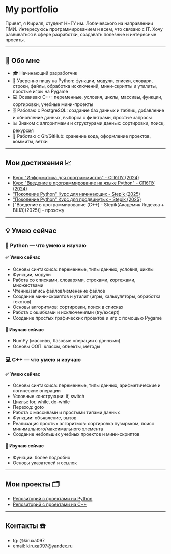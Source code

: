 # My portfolio

Привет, я Кирилл, студент ННГУ им. Лобачевского на направлении ПМИ. Интересуюсь программированием и всем, что связано с IT. Хочу развиваться в сфере разработки, создавать полезные и интересные проекты.

---

## 👤 Обо мне

- 🎓 Начинающий разработчик  
- 🐍 Уверенно пишу на Python: функции, модули, списки, словари, строки, файлы, обработка исключений, мини-скрипты и утилиты, простые игры на Pygame  
- 💻 Осваиваю C++: переменные, условия, циклы, массивы, функции, сортировки, учебные мини-проекты
- 🗄️ Работаю с PostgreSQL: создание баз данных и таблиц, добавление и обновление данных, выборка с фильтрами, простые запросы 
- 📊 Знаком с алгоритмами и структурами данных: сортировки, поиск, рекурсия  
- 🔧 Работаю с Git/GitHub: хранение кода, оформление проектов, коммиты, ветки   

---

## Мои достижения 📈

- [Курс "Информатика для программистов" - СПбПУ (2024)](https://disk.yandex.ru/i/fceiQTf7fPwR2Q)
- [Курс "Введение в программирование на языке Python" - СПбПУ (2024)](https://disk.yandex.ru/i/HnHBQIqde7BIHQ)
- ["Поколение Python" Курс для начинающих - Stepik (2025)](https://disk.yandex.ru/i/588xrCpxQO3y2A)
- ["Поколение Python" Курс для продвинутых - Stepik (2025)](https://disk.yandex.ru/i/YLyGxXxQU5pu2A)
- ["Введение в программирование (C++) - Stepik(Академия Яндекса + ВШЭ)(2025)] - прохожу

---

## 💡 Умею сейчас

### 🐍 Python — что умею и изучаю

#### ✅ Умею сейчас
- Основы синтаксиса: переменные, типы данных, условия, циклы  
- Функции, модули 
- Работа со списками, словарями, строками, кортежами, множествами  
- Чтение/запись файлов/изменение файлов
- Создание мини-скриптов и утилит (игры, калькуляторы, обработка текстов)  
- Основы алгоритмов: сортировки, поиск в списках  
- Работа с ошибками и исключениями (try/except)
- Создание простых графических проектов и игр с помощью Pygame

#### 🔹 Изучаю сейчас
- NumPy (массивы, базовые операции с данными)  
- Основы ООП: классы, объекты, методы  

### 💻 C++ — что умею и изучаю

#### ✅ Умею сейчас
- Основы синтаксиса: переменные, типы данных, арифметические и логические операции  
- Условные конструкции: if, switch 
- Циклы: for, while, do-while
- Переход: goto
- Работа с массивами и простыми типами данных  
- Функции: объявление, вызов
- Реализация простых алгоритмов: сортировка пузырьком, поиск минимального/максимального элемента  
- Создание небольших учебных проектов и мини-скриптов  

#### 🔹 Изучаю сейчас
- Функции: более подробно
- Основы указателей и ссылок

---

## Мои проекты 🗂

- [Репозиторий с проектами на Python](https://github.com/kiruxa097/python-projects)
- [Репозиторий с проектами на C++](https://github.com/kiruxa097/cpp-projects)

---

## Контакты ☎️

- tg: @kiruxa097 
- email: kiruxa097@yandex.ru
